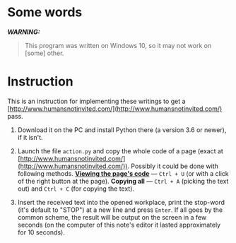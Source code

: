 # Some words

***WARNING:***
> This program was written on Windows 10, so it may not work on [some] other.

# Instruction

This is an instruction for implementing these writings to get a [http://www.humansnotinvited.com/](http://www.humansnotinvited.com/) pass.

<!--
<ol> <!- Is it being done correctly? ->
	0. Download it on your PC and install Python there (better a version 3.6 or newer), if it isn't.<br>
	1. Launch the file `action_.py` and copy the whole code of a page (exact at <http://www.humansnotinvited.com/>). Possibly it could be done so:<br>
	+ Viewing the page's code — `Ctrl + U` (or with a click of the right button at the page).<br>
	+ Copying all — `Ctrl + A` (for picking the text out) and `Ctrl + C` (to copy the text).<br>
	2. Insert the received text into the opened console, print "STOP" (or, if the stop-word was changed, print it) and press `Enter`.

</ol>
-->

1. Download it on the PC and install Python there (a version 3.6 or newer), if it isn't.

2. Launch the file `action.py` and copy the whole code of a page (exact at [http://www.humansnotinvited.com/](http://www.humansnotinvited.com/)). Possibly it could be done with following methods. <u>**Viewing the page's code**</u> — `Ctrl + U` (or with a click of the right button at the page). **Copying all** — `Ctrl + A` (picking the text out) and `Ctrl + C` (for copying the text).

3. Insert the received text into the opened workplace, print the stop-word (it's default to "STOP") at a new line and press `Enter`. If all goes by the common scheme, the result will be output on the screen in a few seconds (on the computer of this note's editor it lasted approximately for 10 seconds).
